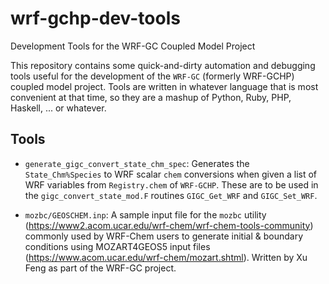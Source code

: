 # wrf-gchp-dev-tools
Development Tools for the WRF-GC Coupled Model Project

This repository contains some quick-and-dirty automation and debugging tools useful for the development of the `WRF-GC` (formerly WRF-GCHP) coupled model project.
Tools are written in whatever language that is most convenient at that time, so they are a mashup of Python, Ruby, PHP, Haskell, ... or whatever.

## Tools

- `generate_gigc_convert_state_chm_spec`: Generates the `State_Chm%Species` to WRF scalar `chem` conversions when given a list of WRF variables from `Registry.chem` of `WRF-GCHP`. These are to be used in the `gigc_convert_state_mod.F` routines `GIGC_Get_WRF` and `GIGC_Set_WRF`.

- `mozbc/GEOSCHEM.inp`: A sample input file for the `mozbc` utility (https://www2.acom.ucar.edu/wrf-chem/wrf-chem-tools-community) commonly used by WRF-Chem users to generate initial & boundary conditions using MOZART4GEOS5 input files (https://www.acom.ucar.edu/wrf-chem/mozart.shtml). Written by Xu Feng as part of the WRF-GC project.